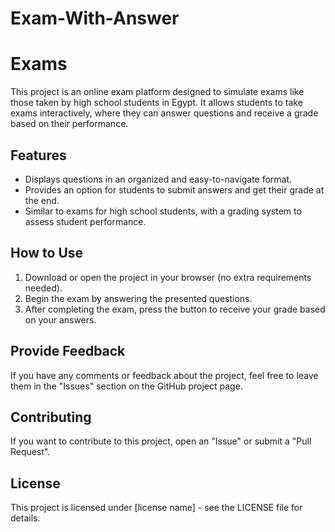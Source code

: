 # Exam-With-Answer

# Exams

This project is an online exam platform designed to simulate exams like those taken by high school students in Egypt. It allows students to take exams interactively, where they can answer questions and receive a grade based on their performance.

## Features

- Displays questions in an organized and easy-to-navigate format.
- Provides an option for students to submit answers and get their grade at the end.
- Similar to exams for high school students, with a grading system to assess student performance.

## How to Use

1. Download or open the project in your browser (no extra requirements needed).
2. Begin the exam by answering the presented questions.
3. After completing the exam, press the button to receive your grade based on your answers.

## Provide Feedback

If you have any comments or feedback about the project, feel free to leave them in the "Issues" section on the GitHub project page.

## Contributing

If you want to contribute to this project, open an "Issue" or submit a "Pull Request".

## License

This project is licensed under [license name] - see the LICENSE file for details.

